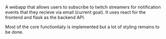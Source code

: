 A webapp that allows users to subscribe to twitch streamers for notification events that they recieve via email (current goal). It uses react for the frontend and flask as the backend API.

Most of the core functionliaty is implemented but a lot of styling remains to be done.
